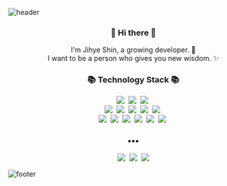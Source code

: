 ![header](https://capsule-render.vercel.app/api?type=slice&color=30A9DE&height=170&section=header&text=Welcome&fontColor=090707&fontAlignX=45&fontAlignY=65&fontSize=100)


<h3 align="center"> 👋 Hi there 👋 </h3>
<p align="center">
I'm Jihye Shin, a growing developer. 🌱 <br>
I want to be a person who gives you new wisdom. ✨
</p>
<h3 align="center">📚 Technology Stack 📚</h3>
<p align="center">
  <img src="https://img.shields.io/badge/-C-orange"/>&nbsp
  <img src="https://img.shields.io/badge/-Cpp-blueviolet"/>&nbsp  
  <img src="https://img.shields.io/badge/-Python-blue"/>&nbsp
  <br>
  <img src="https://img.shields.io/badge/-Docker-blue"/>&nbsp
  <img src="https://img.shields.io/badge/-STM32-blue"/>&nbsp
  <img src="https://img.shields.io/badge/-OpenCV-yellow"/>&nbsp
  <img src="https://img.shields.io/badge/-Linux-blueviolet"/>&nbsp
  <img src="https://img.shields.io/badge/-ROS1-blueviolet"/>&nbsp
  <br>
  <img src="https://img.shields.io/badge/-MySQL-navy"/>&nbsp
  <img src="https://img.shields.io/badge/-MariaDB-navy"/>&nbsp
  <img src="https://img.shields.io/badge/-AWS-black"/>&nbsp
  <img src="https://img.shields.io/badge/-Git-black"/>&nbsp
  <img src="https://img.shields.io/badge/-bash-blue"/>&nbsp
  <img src="https://img.shields.io/badge/-Vim-blue"/>&nbsp

</p>

<h3 align="center">•••</h3>

<p align="center">
  <a href="https://blog.naver.com/exitdoor4/"><img src="https://img.shields.io/badge/Tech%20Blog-262626?style=flat-square&logo=D-Wave Systems&logoColor=white&link=https://blog.naver.com/exitdoor4"/></a>&nbsp
  <a href="https://exitdoor4.tistory.com/"><img src="https://img.shields.io/badge/Tech%20Blog-11B48A?style=flat-square&logo=Vimeo&logoColor=white&link=https://exitdoor4.tistory.com/"/></a>&nbsp
  <a href="mailto:exitdoor21@gmail.com"><img src="https://img.shields.io/badge/Gmail-d14836?style=flat-square&logo=Gmail&logoColor=white&link=mailto:exitdoor21@gmail.com"/></a>
  
</p>

![footer](https://capsule-render.vercel.app/api?type=slice&color=EFDC05&height=100&section=footer)
